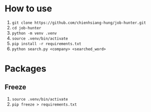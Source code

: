 # How to use
1. `git clone https://github.com/chienhsiang-hung/job-hunter.git`
2. `cd job-hunter`
3. `python -m venv .venv`
4. `source .venv/bin/activate`
5. `pip install -r requirements.txt`
6. `python search.py <company> <searched_word>`
# Packages
## Freeze
1. `source .venv/bin/activate`
2. `pip freeze > requirements.txt`